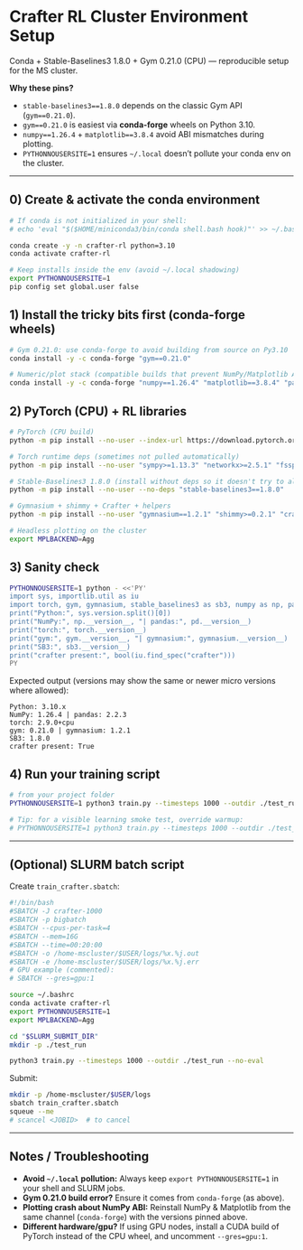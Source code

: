 # Crafter RL Cluster Environment Setup
Conda + Stable-Baselines3 1.8.0 + Gym 0.21.0 (CPU) — reproducible setup for the MS cluster.

**Why these pins?**
- `stable-baselines3==1.8.0` depends on the classic Gym API (`gym==0.21.0`).
- `gym==0.21.0` is easiest via **conda-forge** wheels on Python 3.10.
- `numpy==1.26.4` + `matplotlib==3.8.4` avoid ABI mismatches during plotting.
- `PYTHONNOUSERSITE=1` ensures `~/.local` doesn’t pollute your conda env on the cluster.

---

## 0) Create & activate the conda environment
```bash
# If conda is not initialized in your shell:
# echo 'eval "$($HOME/miniconda3/bin/conda shell.bash hook)"' >> ~/.bashrc && source ~/.bashrc

conda create -y -n crafter-rl python=3.10
conda activate crafter-rl

# Keep installs inside the env (avoid ~/.local shadowing)
export PYTHONNOUSERSITE=1
pip config set global.user false
```

## 1) Install the tricky bits first (conda-forge wheels)
```bash
# Gym 0.21.0: use conda-forge to avoid building from source on Py3.10
conda install -y -c conda-forge "gym==0.21.0"

# Numeric/plot stack (compatible builds that prevent NumPy/Matplotlib ABI crashes)
conda install -y -c conda-forge "numpy==1.26.4" "matplotlib==3.8.4" "pandas==2.2.3"   contourpy cycler fonttools kiwisolver pyparsing packaging pillow
```

## 2) PyTorch (CPU) + RL libraries
```bash
# PyTorch (CPU build)
python -m pip install --no-user --index-url https://download.pytorch.org/whl/cpu torch

# Torch runtime deps (sometimes not pulled automatically)
python -m pip install --no-user "sympy>=1.13.3" "networkx>=2.5.1" "fsspec>=0.8.5" filelock

# Stable-Baselines3 1.8.0 (install without deps so it doesn't try to alter gym)
python -m pip install --no-user --no-deps "stable-baselines3==1.8.0"

# Gymnasium + shimmy + Crafter + helpers
python -m pip install --no-user "gymnasium==1.2.1" "shimmy>=0.2.1" "crafter==1.8.3"   farama-notifications opensimplex ruamel.yaml imageio imageio-ffmpeg tqdm tensorboard

# Headless plotting on the cluster
export MPLBACKEND=Agg
```

## 3) Sanity check
```bash
PYTHONNOUSERSITE=1 python - <<'PY'
import sys, importlib.util as iu
import torch, gym, gymnasium, stable_baselines3 as sb3, numpy as np, pandas as pd
print("Python:", sys.version.split()[0])
print("NumPy:", np.__version__, "| pandas:", pd.__version__)
print("torch:", torch.__version__)
print("gym:", gym.__version__, "| gymnasium:", gymnasium.__version__)
print("SB3:", sb3.__version__)
print("crafter present:", bool(iu.find_spec("crafter")))
PY
```

Expected output (versions may show the same or newer micro versions where allowed):
```
Python: 3.10.x
NumPy: 1.26.4 | pandas: 2.2.3
torch: 2.9.0+cpu
gym: 0.21.0 | gymnasium: 1.2.1
SB3: 1.8.0
crafter present: True
```

## 4) Run your training script
```bash
# from your project folder
PYTHONNOUSERSITE=1 python3 train.py --timesteps 1000 --outdir ./test_run --no-eval

# Tip: for a visible learning smoke test, override warmup:
# PYTHONNOUSERSITE=1 python3 train.py --timesteps 1000 --outdir ./test_run --no-eval --learning-starts 0
```

---

## (Optional) SLURM batch script
Create `train_crafter.sbatch`:
```bash
#!/bin/bash
#SBATCH -J crafter-1000
#SBATCH -p bigbatch
#SBATCH --cpus-per-task=4
#SBATCH --mem=16G
#SBATCH --time=00:20:00
#SBATCH -o /home-mscluster/$USER/logs/%x.%j.out
#SBATCH -e /home-mscluster/$USER/logs/%x.%j.err
# GPU example (commented):
# SBATCH --gres=gpu:1

source ~/.bashrc
conda activate crafter-rl
export PYTHONNOUSERSITE=1
export MPLBACKEND=Agg

cd "$SLURM_SUBMIT_DIR"
mkdir -p ./test_run

python3 train.py --timesteps 1000 --outdir ./test_run --no-eval
```

Submit:
```bash
mkdir -p /home-mscluster/$USER/logs
sbatch train_crafter.sbatch
squeue --me
# scancel <JOBID>  # to cancel
```

---

## Notes / Troubleshooting
- **Avoid `~/.local` pollution:** Always keep `export PYTHONNOUSERSITE=1` in your shell and SLURM jobs.  
- **Gym 0.21.0 build error?** Ensure it comes from `conda-forge` (as above).  
- **Plotting crash about NumPy ABI:** Reinstall NumPy & Matplotlib from the same channel (`conda-forge`) with the versions pinned above.  
- **Different hardware/gpu?** If using GPU nodes, install a CUDA build of PyTorch instead of the CPU wheel, and uncomment `--gres=gpu:1`.
